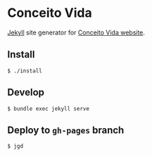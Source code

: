 # Conceito Vida

[Jekyll](https://jekyllrb.com/) site generator for [Conceito Vida website](https://conceitovida.com.br).


## Install

```console
$ ./install
```

## Develop

```console
$ bundle exec jekyll serve
```

## Deploy to `gh-pages` branch

```console
$ jgd
```